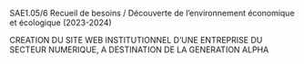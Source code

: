 SAE1.05/6 Recueil de besoins / Découverte de l’environnement économique et écologique (2023-2024) 

CREATION DU SITE WEB INSTITUTIONNEL D’UNE ENTREPRISE DU
SECTEUR NUMERIQUE, A DESTINATION DE LA GENERATION ALPHA
